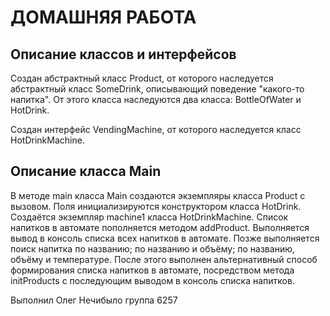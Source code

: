 # ДОМАШНЯЯ РАБОТА
## Описание классов и интерфейсов
Создан абстрактный класс Product, от которого наследуется абстрактный класс SomeDrink, 
описывающий поведение "какого-то напитка". От этого класса наследуются два класса: 
BottleOfWater и HotDrink.

Создан интерфейс VendingMachine, от которого наследуется класс HotDrinkMachine.
## Описание класса Main
В методе main класса Main создаются экземпляры класса Product с вызовом. 
Поля инициализируются конструктором класса HotDrink. Создаётся экземпляр machine1 класса HotDrinkMachine.
Список напитков в автомате пополняется методом addProduct. Выполняется вывод в 
консоль списка всех напитков в автомате. Позже выполняется поиск напитка по названию; по 
названию и объёму; по названию, объёму и температуре.
После этого выполнен альтернативный способ формирования списка напитков в автомате, 
посредством метода initProducts с последующим выводом в консоль списка напитков.


Выполнил Олег Нечибыло
группа 6257
